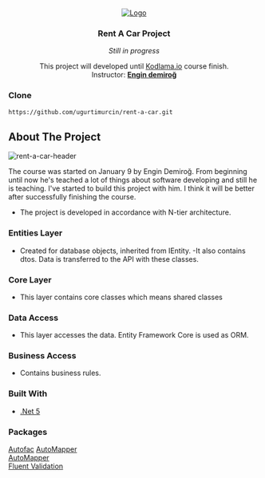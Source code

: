 


<!-- PROJECT LOGO -->
<br />
<p align="center">
  <a href="https://www.kodlama.io/">
    <img src="https://user-images.githubusercontent.com/57873947/108094689-20091600-7090-11eb-9125-25ca1437f935.png" alt="Logo">
  </a>

  <h3 align="center">Rent A Car Project</h3>
    <p align="center"><i>Still in progress</i></h3>

  <p align="center">
    This project will developed until <a href="https://www.kodlama.io/">Kodlama.io</a> course finish.
    <br />
    Instructor: <a href="https://github.com/engindemirog"><strong>Engin demiroğ</strong></a>
    <br />
  </p>
</p>

### Clone
  ```sh
  https://github.com/ugurtimurcin/rent-a-car.git
  ```


<!-- ABOUT THE PROJECT -->
## About The Project

![rent-a-car-header](https://user-images.githubusercontent.com/57873947/108600863-6f11bc80-73aa-11eb-9ee7-42463daac1a4.jpg)


The course was started on January 9 by Engin Demiroğ. From beginning until now he's teached a lot of things about software developing and still he is teaching. I've started to build this project with him. I think it will be better after successfully finishing the course.

* The project is developed in accordance with N-tier architecture.
### Entities Layer
- Created for database objects, inherited from IEntity.
-It also contains dtos. Data is transferred to the API with these classes.

### Core Layer
- This layer contains core classes which means shared classes

### Data Access
- This layer accesses the data. Entity Framework Core is used as ORM.
### Business Access
- Contains business rules.

### Built With

* [.Net 5](https://docs.microsoft.com/en-us/dotnet/core/dotnet-five)

### Packages
<a href="https://autofac.org/">Autofac</a>
<a href="https://automapper.org/">AutoMapper</a><br/>
<a href="https://docs.microsoft.com/en-us/ef/core/">AutoMapper</a><br/>
<a href="https://fluentvalidation.net/">Fluent Validation</a>



